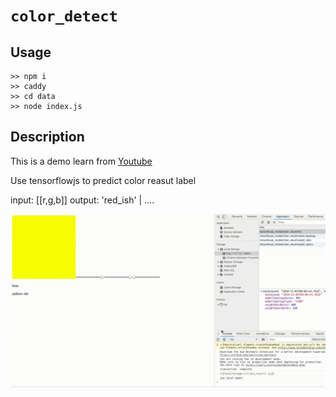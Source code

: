 # `color_detect`

## Usage

```
>> npm i
>> caddy
>> cd data
>> node index.js
```
## Description

This is a demo learn from [Youtube](https://www.youtube.com/watch?v=y59-frfKR58)

Use tensorflowjs to predict color reasut label

input: [[r,g,b]]
output: 'red_ish' | ....

![gif](./1.gif)
